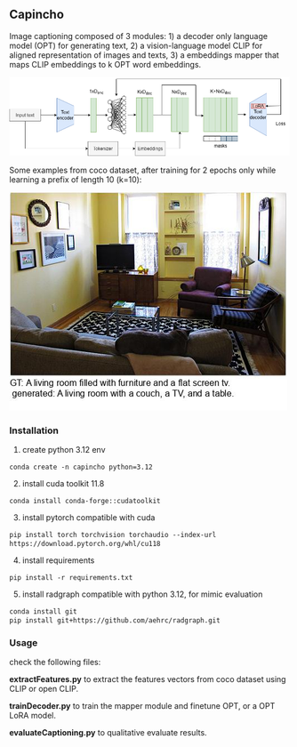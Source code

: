 ## Capincho ##

Image captioning composed of 3 modules: 1) a decoder only language model (OPT) for generating text, 2) a vision-language model CLIP for aligned representation of images and texts, 3) a embeddings mapper 
that maps CLIP embeddings to k OPT word embeddings.  

![captioning model pipeline](figs/mapper.png)

Some examples from coco dataset, after training for 2 epochs only while learning a prefix of length 10 (k=10):

![image 1](figs/captions_000000139684.jpg)

### Installation ###
1. create python 3.12 env

````angular2html
conda create -n capincho python=3.12
````

2. install cuda toolkit 11.8
````angular2html
conda install conda-forge::cudatoolkit
````

3. install pytorch compatible with cuda
````angular2html
pip install torch torchvision torchaudio --index-url https://download.pytorch.org/whl/cu118

````

4. install requirements
````angular2html
pip install -r requirements.txt
````

5. install radgraph compatible with python 3.12, for mimic evaluation
````angular2html
conda install git
pip install git+https://github.com/aehrc/radgraph.git
````

### Usage ###
check the following files:

**extractFeatures.py** to extract the features vectors from coco dataset using CLIP or open CLIP.

**trainDecoder.py**  to train the mapper module and finetune OPT, or a OPT LoRA model.

**evaluateCaptioning.py** to qualitative evaluate results.

